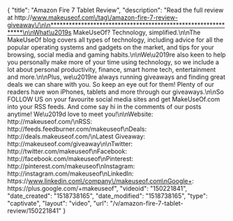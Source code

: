 {
    "title": "Amazon Fire 7 Tablet Review",
    "description": "Read the full review at http:\/\/www.makeuseof.com\/tag\/amazon-fire-7-review-giveaway\/\n\n**************************************************************\n\nWhat\u2019s MakeUseOf? Technology, simplified.\n\nThe MakeUseOf blog covers all types of technology, including advice for all the popular operating systems and gadgets on the market, and tips for your browsing, social media and gaming habits.\n\nWe\u2019re also keen to help you personally make more of your time using technology, so we include a lot about personal productivity, finance, smart home tech, entertainment and more.\n\nPlus, we\u2019re always running giveaways and finding great deals we can share with you. So keep an eye out for them! Plenty of our readers have won iPhones, tablets and more through our giveaways.\n\nSo FOLLOW US on your favourite social media sites and get MakeUseOf.com into your RSS feeds. And come say hi in the comments of our posts anytime! We\u2019d love to meet you!\n\nWebsite: http:\/\/makeuseof.com\/\nRSS: http:\/\/feeds.feedburner.com\/makeuseof\nDeals: http:\/\/deals.makeuseof.com\/\nLatest Giveaway: http:\/\/makeuseof.com\/giveaway\n\nTwitter: http:\/\/twitter.com\/makeuseof\nFacebook: http:\/\/facebook.com\/makeuseof\nPinterest: http:\/\/pinterest.com\/makeuseof\nInstagram: http:\/\/instagram.com\/makeuseof\nLinkedIn: https:\/\/www.linkedin.com\/company\/makeuseof.com\nGoogle+: https:\/\/plus.google.com\/+makeuseof",
    "videoid": "150221841",
    "date_created": "1518738165",
    "date_modified": "1518738165",
    "type": "captivate",
    "layout": "video",
    "url": "\/v\/amazon-fire-7-tablet-review\/150221841"
}